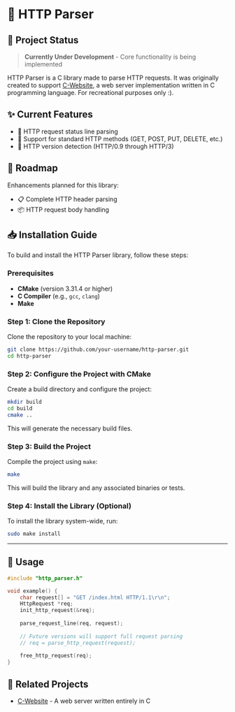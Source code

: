 # 🚀 HTTP Parser

## 🚧 Project Status

> **Currently Under Development** - Core functionality is being implemented

HTTP Parser is a C library made to parse HTTP requests. It was originally created to support [C-Website](https://github.com/xirzo/C-Website), a web server implementation written in C programming language. For recreational purposes only :).

## ✨ Current Features

- 🔹 HTTP request status line parsing
- 🔹 Support for standard HTTP methods (GET, POST, PUT, DELETE, etc.)
- 🔹 HTTP version detection (HTTP/0.9 through HTTP/3)

## 🔮 Roadmap

Enhancements planned for this library:

- 📋 Complete HTTP header parsing
- 📦 HTTP request body handling

## 📥 Installation Guide

To build and install the HTTP Parser library, follow these steps:

### Prerequisites

- **CMake** (version 3.31.4 or higher)
- **C Compiler** (e.g., `gcc`, `clang`)
- **Make**

### Step 1: Clone the Repository

Clone the repository to your local machine:

```bash
git clone https://github.com/your-username/http-parser.git
cd http-parser
```

### Step 2: Configure the Project with CMake

Create a build directory and configure the project:

```bash
mkdir build
cd build
cmake ..
```

This will generate the necessary build files.

### Step 3: Build the Project

Compile the project using `make`:

```bash
make
```

This will build the library and any associated binaries or tests.

### Step 4: Install the Library (Optional)

To install the library system-wide, run:

```bash
sudo make install
```

---

## 🔧 Usage

```c
#include "http_parser.h"

void example() {
    char request[] = "GET /index.html HTTP/1.1\r\n"; 
    HttpRequest *req;
    init_http_request(&req);
    
    parse_request_line(req, request);
    
    // Future versions will support full request parsing
    // req = parse_http_request(request);
    
    free_http_request(req);
}
```

## 🔗 Related Projects

- [C-Website](https://github.com/xirzo/C-Website) - A web server written entirely in C
